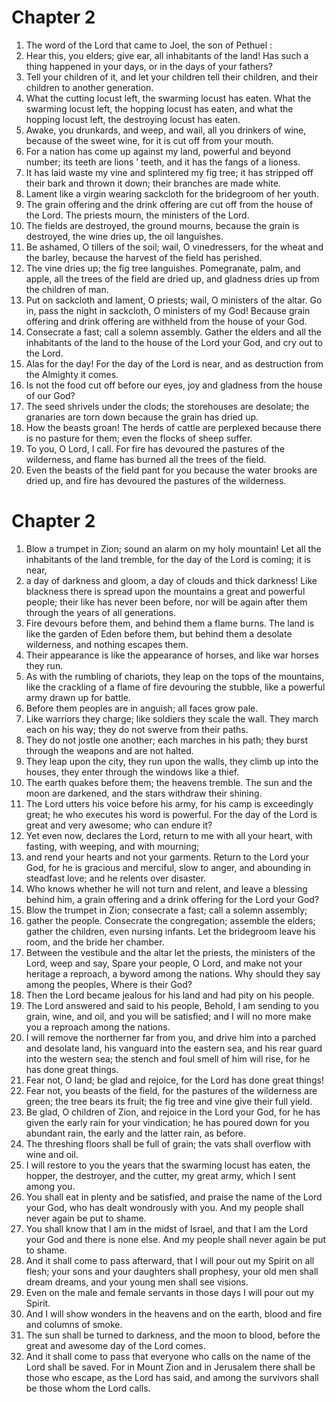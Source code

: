 # Chapter 2

1. The word of the Lord that came to Joel, the son of Pethuel :
2. Hear this, you elders; give ear, all inhabitants of the land! Has such a thing happened in your days, or in the days of your fathers?
3. Tell your children of it, and let your children tell their children, and their children to another generation.
4. What the cutting locust left, the swarming locust has eaten. What the swarming locust left, the hopping locust has eaten, and what the hopping locust left, the destroying locust has eaten.
5. Awake, you drunkards, and weep, and wail, all you drinkers of wine, because of the sweet wine, for it is cut off from your mouth.
6. For a nation has come up against my land, powerful and beyond number; its teeth are lions ’ teeth, and it has the fangs of a lioness.
7. It has laid waste my vine and splintered my fig tree; it has stripped off their bark and thrown it down; their branches are made white.
8. Lament like a virgin wearing sackcloth for the bridegroom of her youth.
9. The grain offering and the drink offering are cut off from the house of the Lord. The priests mourn, the ministers of the Lord.
10. The fields are destroyed, the ground mourns, because the grain is destroyed, the wine dries up, the oil languishes.
11. Be ashamed, O tillers of the soil; wail, O vinedressers, for the wheat and the barley, because the harvest of the field has perished.
12. The vine dries up; the fig tree languishes. Pomegranate, palm, and apple, all the trees of the field are dried up, and gladness dries up from the children of man.
13. Put on sackcloth and lament, O priests; wail, O ministers of the altar. Go in, pass the night in sackcloth, O ministers of my God! Because grain offering and drink offering are withheld from the house of your God.
14. Consecrate a fast; call a solemn assembly. Gather the elders and all the inhabitants of the land to the house of the Lord your God, and cry out to the Lord.
15. Alas for the day! For the day of the Lord is near, and as destruction from the Almighty it comes.
16. Is not the food cut off before our eyes, joy and gladness from the house of our God?
17. The seed shrivels under the clods; the storehouses are desolate; the granaries are torn down because the grain has dried up.
18. How the beasts groan! The herds of cattle are perplexed because there is no pasture for them; even the flocks of sheep suffer.
19. To you, O Lord, I call. For fire has devoured the pastures of the wilderness, and flame has burned all the trees of the field.
20. Even the beasts of the field pant for you because the water brooks are dried up, and fire has devoured the pastures of the wilderness.

# Chapter 2

1. Blow a trumpet in Zion; sound an alarm on my holy mountain! Let all the inhabitants of the land tremble, for the day of the Lord is coming; it is near,
2. a day of darkness and gloom, a day of clouds and thick darkness! Like blackness there is spread upon the mountains a great and powerful people; their like has never been before, nor will be again after them through the years of all generations.
3. Fire devours before them, and behind them a flame burns. The land is like the garden of Eden before them, but behind them a desolate wilderness, and nothing escapes them.
4. Their appearance is like the appearance of horses, and like war horses they run.
5. As with the rumbling of chariots, they leap on the tops of the mountains, like the crackling of a flame of fire devouring the stubble, like a powerful army drawn up for battle.
6. Before them peoples are in anguish; all faces grow pale.
7. Like warriors they charge; like soldiers they scale the wall. They march each on his way; they do not swerve from their paths.
8. They do not jostle one another; each marches in his path; they burst through the weapons and are not halted.
9. They leap upon the city, they run upon the walls, they climb up into the houses, they enter through the windows like a thief.
10. The earth quakes before them; the heavens tremble. The sun and the moon are darkened, and the stars withdraw their shining.
11. The Lord utters his voice before his army, for his camp is exceedingly great; he who executes his word is powerful. For the day of the Lord is great and very awesome; who can endure it?
12. Yet even now, declares the Lord, return to me with all your heart, with fasting, with weeping, and with mourning;
13. and rend your hearts and not your garments. Return to the Lord your God, for he is gracious and merciful, slow to anger, and abounding in steadfast love; and he relents over disaster.
14. Who knows whether he will not turn and relent, and leave a blessing behind him, a grain offering and a drink offering for the Lord your God?
15. Blow the trumpet in Zion; consecrate a fast; call a solemn assembly;
16. gather the people. Consecrate the congregation; assemble the elders; gather the children, even nursing infants. Let the bridegroom leave his room, and the bride her chamber.
17. Between the vestibule and the altar let the priests, the ministers of the Lord, weep and say, Spare your people, O Lord, and make not your heritage a reproach, a byword among the nations. Why should they say among the peoples, Where is their God?
18. Then the Lord became jealous for his land and had pity on his people.
19. The Lord answered and said to his people, Behold, I am sending to you grain, wine, and oil, and you will be satisfied; and I will no more make you a reproach among the nations.
20. I will remove the northerner far from you, and drive him into a parched and desolate land, his vanguard into the eastern sea, and his rear guard into the western sea; the stench and foul smell of him will rise, for he has done great things.
21. Fear not, O land; be glad and rejoice, for the Lord has done great things!
22. Fear not, you beasts of the field, for the pastures of the wilderness are green; the tree bears its fruit; the fig tree and vine give their full yield.
23. Be glad, O children of Zion, and rejoice in the Lord your God, for he has given the early rain for your vindication; he has poured down for you abundant rain, the early and the latter rain, as before.
24. The threshing floors shall be full of grain; the vats shall overflow with wine and oil.
25. I will restore to you the years that the swarming locust has eaten, the hopper, the destroyer, and the cutter, my great army, which I sent among you.
26. You shall eat in plenty and be satisfied, and praise the name of the Lord your God, who has dealt wondrously with you. And my people shall never again be put to shame.
27. You shall know that I am in the midst of Israel, and that I am the Lord your God and there is none else. And my people shall never again be put to shame.
28. And it shall come to pass afterward, that I will pour out my Spirit on all flesh; your sons and your daughters shall prophesy, your old men shall dream dreams, and your young men shall see visions.
29. Even on the male and female servants in those days I will pour out my Spirit.
30. And I will show wonders in the heavens and on the earth, blood and fire and columns of smoke.
31. The sun shall be turned to darkness, and the moon to blood, before the great and awesome day of the Lord comes.
32. And it shall come to pass that everyone who calls on the name of the Lord shall be saved. For in Mount Zion and in Jerusalem there shall be those who escape, as the Lord has said, and among the survivors shall be those whom the Lord calls.

